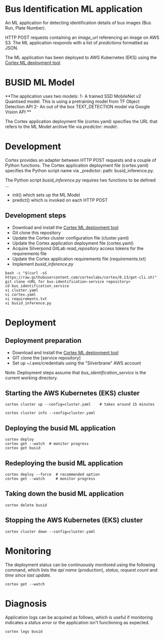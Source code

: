 # Bus Identification ML application

An ML application for detecting identification details of bus images (Bus Run, Plate Number).

HTTP POST requests containing an _image_url_ referencing an image on AWS S3.
The ML application responds with a list of _predictions_ formatted as JSON.

The ML application has been deployed to AWS Kubernetes (EKS) using the
[Cortex ML deployment tool](https://www.cortex.dev).

# BUSID ML Model

**The application uses two models:
1- A trained SSD MobileNet v2 Quantised model. This is using a pretraining model from TF Object Detection API
2- An out of the box TEXT_DETECTION model via Google Vision API
**

The Cortex application deployment file (cortex.yaml) specifies the URL that
refers to the ML Model archive file via _predictor: model:_.

# Development

Cortex provides an adapter between HTTP POST requests and a couple of Python
functions.  The Cortex application deployment file (cortex.yaml) specifies
the Python script name via _predictor: path: busid_inference.py.

The Python script _busid_inference.py_ requires two functions to be defined ...

- init() which sets up the ML Model
- predict() which is invoked on each HTTP POST



## Development steps

- Download and install the [Cortex ML deployment tool](https://www.cortex.dev)
- Git clone this repository
- Update the Cortex cluster configuration file (cluster.yaml)
- Update the Cortex application deployment file (cortex.yaml)
- Acquire Silverpond GitLab _read_repository_ access tokens for the requirements file
- Update the Cortex application requirements file (requirements.txt)
- Implement _busid_inference.py_

```
bash -c "$(curl -sS https://raw.githubusercontent.com/cortexlabs/cortex/0.13/get-cli.sh)"
git clone <URL for bus-identification-service repository>
cd bus_identification_service
vi cluster.yaml
vi cortex.yaml
vi requirements.txt
vi busid_inference.py
```

# Deployment

## Deployment preparation

- Download and install the [Cortex ML deployment tool](https://www.cortex.dev)
- GIT clone the [service repository]
- Set up ~/.aws/credentials using the "Silverbrane" AWS account


Note: Deployment steps assume that _bus_identification_service_
is the current working directory.

## Starting the AWS Kubernetes (EKS) cluster

```
cortex cluster up --config=cluster.yaml    # takes around 15 minutes
```

```
cortex cluster info --config=cluster.yaml
```

## Deploying the busid ML application

```
cortex deploy
cortex get --watch  # monitor progress
cortex get busid
```

## Redeploying the busid ML application

```
cortex deploy --force  # recommended option
cortex get --watch     # monitor progress
```

## Taking down the busid ML application

```
cortex delete busid
```

## Stopping the AWS Kubernetes (EKS) cluster

```
cortex cluster down --config=cluster.yaml
```

# Monitoring

The deployment status can be continuously monitored using the following
command, which lists the _api name_ (production), _status_, _request count_
and _time since last update_.

```
cortex get --watch
```

# Diagnosis

Application logs can be acquired as follows, which is useful if monitoring
indicates a _status error_ or the application isn't functioning as expected.

```
cortex logs busid
```
